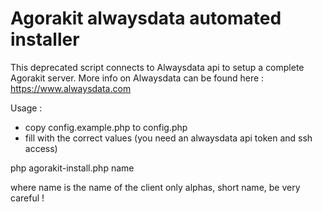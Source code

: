 # Agorakit alwaysdata automated installer 

This deprecated script connects to Alwaysdata api to setup a complete Agorakit server. More info on Alwaysdata can be found here : https://www.alwaysdata.com

Usage : 

- copy config.example.php to config.php 
- fill with the correct values (you need an alwaysdata api token and ssh access)

php agorakit-install.php name

where name is the name of the client 
only alphas, short name, be very careful !


